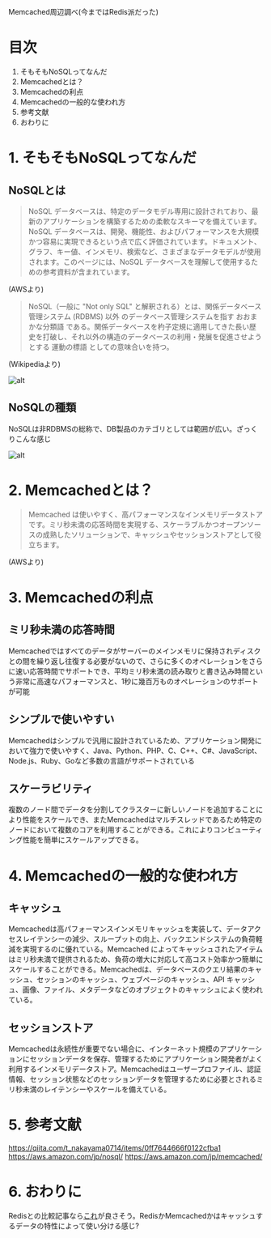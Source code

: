Memcached周辺調べ(今まではRedis派だった)

# 目次
1. そもそもNoSQLってなんだ
2. Memcachedとは？
3. Memcachedの利点
4. Memcachedの一般的な使われ方
5. 参考文献
6. おわりに

# 1. そもそもNoSQLってなんだ
## NoSQLとは
> NoSQL データベースは、特定のデータモデル専用に設計されており、最新のアプリケーションを構築するための柔軟なスキーマを備えています。NoSQL データベースは、開発、機能性、およびパフォーマンスを大規模かつ容易に実現できるという点で広く評価されています。ドキュメント、グラフ、キー値、インメモリ、検索など、さまざまなデータモデルが使用されます。このページには、NoSQL データベースを理解して使用するための参考資料が含まれています。

(AWSより)

> NoSQL（一般に "Not only SQL" と解釈される）とは、関係データベース管理システム (RDBMS) 以外 のデータベース管理システムを指す おおまかな分類語 である。関係データベースを杓子定規に適用してきた長い歴史を打破し、それ以外の構造のデータベースの利用・発展を促進させようとする 運動の標語 としての意味合いを持つ。

(Wikipediaより)

![alt](https://camo.qiitausercontent.com/8d9ecf9bf194e1f4ed96ef5256022ece6a0f9e84/68747470733a2f2f71696974612d696d6167652d73746f72652e73332e616d617a6f6e6177732e636f6d2f302f34353235332f65333732386532632d653534662d656134302d306339642d3063663639616134626363352e6a706567)

## NoSQLの種類
NoSQLは非RDBMSの総称で、DB製品のカテゴリとしては範囲が広い。ざっくりこんな感じ

![alt](https://camo.qiitausercontent.com/3e73e1910c715f8338b5388e038723166c9fc7ca/68747470733a2f2f71696974612d696d6167652d73746f72652e73332e616d617a6f6e6177732e636f6d2f302f34353235332f66306566353763652d356432662d343965652d653439352d6238346631356365333863662e6a706567)


# 2. Memcachedとは？
> Memcached は使いやすく、高パフォーマンスなインメモリデータストアです。ミリ秒未満の応答時間を実現する、スケーラブルかつオープンソースの成熟したソリューションで、キャッシュやセッションストアとして役立ちます。

(AWSより)
# 3. Memcachedの利点
## ミリ秒未満の応答時間
Memcachedではすべてのデータがサーバーのメインメモリに保持されディスクとの間を繰り返し往復する必要がないので、さらに多くのオペレーションをさらに速い応答時間でサポートでき、平均ミリ秒未満の読み取りと書き込み時間という非常に高速なパフォーマンスと、1秒に幾百万ものオペレーションのサポートが可能

## シンプルで使いやすい
Memcachedはシンプルで汎用に設計されているため、アプリケーション開発において強力で使いやすく、Java、Python、PHP、C、C++、C#、JavaScript、Node.js、Ruby、Goなど多数の言語がサポートされている

## スケーラビリティ
複数のノード間でデータを分割してクラスターに新しいノードを追加することにより性能をスケールでき、またMemcachedはマルチスレッドであるため特定のノードにおいて複数のコアを利用することができる。これによりコンピューティング性能を簡単にスケールアップできる。

# 4. Memcachedの一般的な使われ方
## キャッシュ
Memcachedは高パフォーマンスインメモリキャッシュを実装して、データアクセスレイテンシーの減少、スループットの向上、バックエンドシステムの負荷軽減を実現するのに優れている。Memcached によってキャッシュされたアイテムはミリ秒未満で提供されるため、負荷の増大に対応して高コスト効率かつ簡単にスケールすることができる。Memcachedは、データベースのクエリ結果のキャッシュ、セッションのキャッシュ、ウェブページのキャッシュ、API キャッシュ、画像、ファイル、メタデータなどのオブジェクトのキャッシュによく使われている。

## セッションストア
Memcachedは永続性が重要でない場合に、インターネット規模のアプリケーションにセッションデータを保存、管理するためにアプリケーション開発者がよく利用するインメモリデータストア。Memcachedはユーザープロファイル、認証情報、セッション状態などのセッションデータを管理するために必要とされるミリ秒未満のレイテンシーやスケールを備えている。

# 5. 参考文献
https://qiita.com/t_nakayama0714/items/0ff7644666f0122cfba1
https://aws.amazon.com/jp/nosql/
https://aws.amazon.com/jp/memcached/

# 6. おわりに
Redisとの比較記事なら[これ](https://yakst.com/ja/posts/3243)が良さそう。RedisかMemcachedかはキャッシュするデータの特性によって使い分ける感じ?

